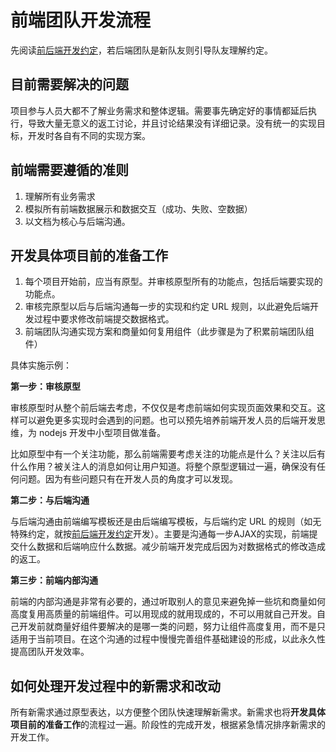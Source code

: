 前端团队开发流程
==============

先阅读[前后端开发约定](前后端开发约定.md)，若后端团队是新队友则引导队友理解约定。

目前需要解决的问题
------------
项目参与人员大都不了解业务需求和整体逻辑。需要事先确定好的事情都延后执行，导致大量无意义的返工讨论，并且讨论结果没有详细记录。没有统一的实现目标，开发时各自有不同的实现方案。

前端需要遵循的准则
-------------

1. 理解所有业务需求
2. 模拟所有前端数据展示和数据交互（成功、失败、空数据）
3. 以文档为核心与后端沟通。

开发具体项目前的准备工作
---------------------

1. 每个项目开始前，应当有原型。并审核原型所有的功能点，包括后端要实现的功能点。
2. 审核完原型以后与后端沟通每一步的实现和约定 URL 规则，以此避免后端开发过程中要求修改前端提交数据格式。
3. 前端团队沟通实现方案和商量如何复用组件（此步骤是为了积累前端团队组件）

具体实施示例：

**第一步：审核原型**

审核原型时从整个前后端去考虑，不仅仅是考虑前端如何实现页面效果和交互。这样可以避免更多实现时会遇到的问题。也可以预先培养前端开发人员的后端开发思维，为 nodejs 开发中小型项目做准备。

比如原型中有一个关注功能，那么前端需要考虑关注的功能点是什么？关注以后有什么作用？被关注人的消息如何让用户知道。将整个原型逻辑过一遍，确保没有任何问题。因为有些问题只有在开发人员的角度才可以发现。

**第二步：与后端沟通**

与后端沟通由前端编写模板还是由后端编写模板，与后端约定 URL 的规则（如无特殊约定，就按[前后端开发约定](前后端开发约定.md)开发）。主要是沟通每一步AJAX的实现，前端提交什么数据和后端响应什么数据。减少前端开发完成后因为对数据格式的修改造成的返工。

**第三步：前端内部沟通**

前端的内部沟通是非常有必要的，通过听取别人的意见来避免掉一些坑和商量如何高度复用高质量的前端组件。可以用现成的就用现成的，不可以用就自己开发。自己开发前就商量好组件要解决的是哪一类的问题，努力让组件高度复用，而不是只适用于当前项目。在这个沟通的过程中慢慢完善组件基础建设的形成，以此永久性提高团队开发效率。

如何处理开发过程中的新需求和改动
----------------------------
所有新需求通过原型表达，以方便整个团队快速理解新需求。新需求也将**开发具体项目前的准备工作**的流程过一遍。阶段性的完成开发，根据紧急情况排序新需求的开发工作。

